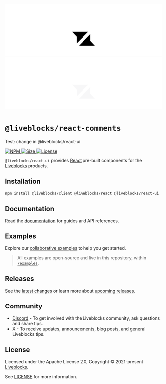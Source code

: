<p align="center">
  <a href="https://liveblocks.io#gh-light-mode-only">
    <img src="https://raw.githubusercontent.com/liveblocks/liveblocks/main/.github/assets/header-light.svg" alt="Liveblocks" />
  </a>
  <a href="https://liveblocks.io#gh-dark-mode-only">
    <img src="https://raw.githubusercontent.com/liveblocks/liveblocks/main/.github/assets/header-dark.svg" alt="Liveblocks" />
  </a>
</p>

# `@liveblocks/react-comments`

Test: change in @liveblocks/react-ui

<p>
  <a href="https://npmjs.org/package/@liveblocks/react-ui">
    <img src="https://img.shields.io/npm/v/@liveblocks/react-ui?style=flat&label=npm&color=c33" alt="NPM" />
  </a>
  <a href="https://bundlephobia.com/package/@liveblocks/react-ui">
    <img src="https://img.shields.io/bundlephobia/minzip/@liveblocks/react-ui?style=flat&label=size&color=09f" alt="Size" />
  </a>
  <a href="https://github.com/liveblocks/liveblocks/blob/main/LICENSE">
    <img src="https://img.shields.io/github/license/liveblocks/liveblocks?style=flat&label=license&color=f80" alt="License" />
  </a>
</p>

`@liveblocks/react-ui` provides [React](https://reactjs.org/) pre-built
components for the [Liveblocks](https://liveblocks.io/) products.

## Installation

```
npm install @liveblocks/client @liveblocks/react @liveblocks/react-ui
```

## Documentation

Read the
[documentation](https://liveblocks.io/docs/api-reference/liveblocks-react-ui)
for guides and API references.

## Examples

Explore our [collaborative examples](https://liveblocks.io/examples) to help you
get started.

> All examples are open-source and live in this repository, within
> [`/examples`](../../examples).

## Releases

See the [latest changes](https://github.com/liveblocks/liveblocks/releases) or
learn more about
[upcoming releases](https://github.com/liveblocks/liveblocks/milestones).

## Community

- [Discord](https://liveblocks.io/discord) - To get involved with the Liveblocks
  community, ask questions and share tips.
- [X](https://x.com/liveblocks) - To receive updates, announcements, blog posts,
  and general Liveblocks tips.

## License

Licensed under the Apache License 2.0, Copyright © 2021-present
[Liveblocks](https://liveblocks.io).

See [LICENSE](../../LICENSE) for more information.
